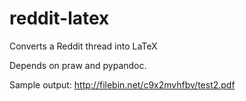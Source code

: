 # reddit-latex
Converts a Reddit thread into LaTeX

Depends on praw and pypandoc.

Sample output: http://filebin.net/c9x2mvhfbv/test2.pdf
